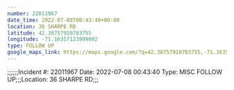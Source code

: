 ```yaml
---
number: 22011967
date_time: 2022-07-08T00:43:40+00:00
location: 36 SHARPE RD
latitude: 42.38757910783755
longitude: -71.16357123999092
type: FOLLOW UP
google_maps_link: https://maps.google.com/?q=42.38757910783755,-71.16357123999092
---
```


;;;;;;Incident #: 22011967   Date: 2022-07-08 00:43:40   Type: MISC FOLLOW UP;;;Location: 36 SHARPE RD;;;
